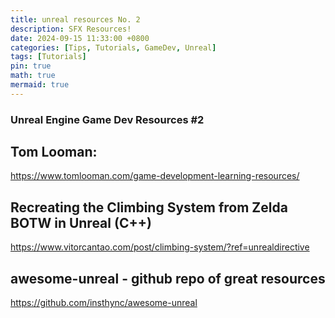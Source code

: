 ```yaml
---
title: unreal resources No. 2
description: SFX Resources!
date: 2024-09-15 11:33:00 +0800
categories: [Tips, Tutorials, GameDev, Unreal]
tags: [Tutorials]
pin: true
math: true
mermaid: true
---
```


### Unreal Engine Game Dev Resources #2


## Tom Looman:
<https://www.tomlooman.com/game-development-learning-resources/>

## Recreating the Climbing System from Zelda BOTW in Unreal (C++)
<https://www.vitorcantao.com/post/climbing-system/?ref=unrealdirective>

## awesome-unreal - github repo of great resources
<https://github.com/insthync/awesome-unreal>

